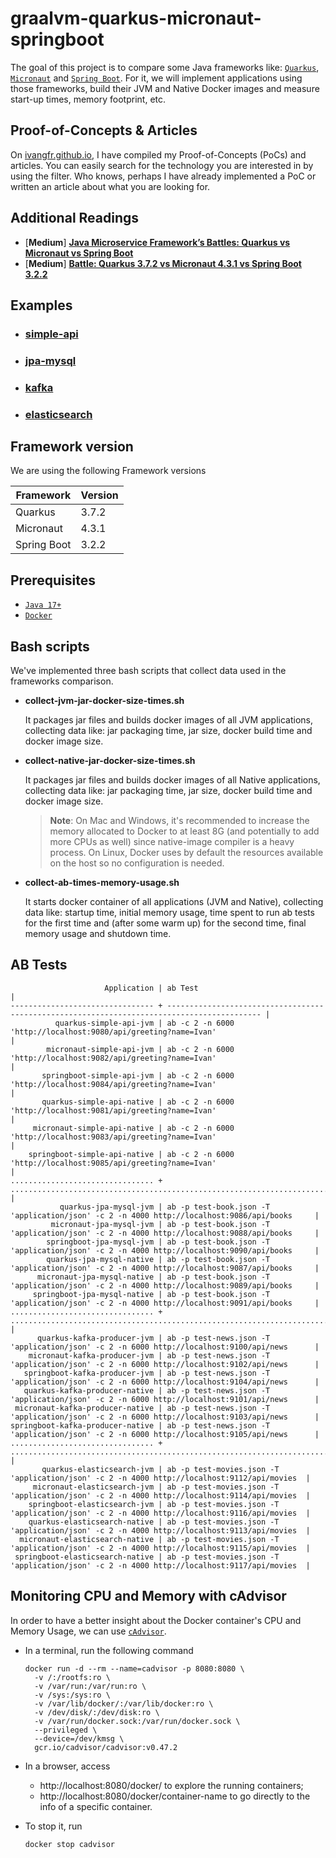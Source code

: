 # graalvm-quarkus-micronaut-springboot

The goal of this project is to compare some Java frameworks like: [`Quarkus`](https://quarkus.io/), [`Micronaut`](https://micronaut.io/) and [`Spring Boot`](https://docs.spring.io/spring-boot/docs/current/reference/htmlsingle/). For it, we will implement applications using those frameworks, build their JVM and Native Docker images and measure start-up times, memory footprint, etc.

## Proof-of-Concepts & Articles

On [ivangfr.github.io](https://ivangfr.github.io), I have compiled my Proof-of-Concepts (PoCs) and articles. You can easily search for the technology you are interested in by using the filter. Who knows, perhaps I have already implemented a PoC or written an article about what you are looking for.

## Additional Readings

- \[**Medium**\] [**Java Microservice Framework’s Battles: Quarkus vs Micronaut vs Spring Boot**](https://medium.com/@ivangfr/java-microservice-frameworks-battles-quarkus-vs-micronaut-vs-spring-boot-2321dc5712ae)
- \[**Medium**\] [**Battle: Quarkus 3.7.2 vs Micronaut 4.3.1 vs Spring Boot 3.2.2**](https://medium.com/@ivangfr/battle-quarkus-3-7-2-vs-micronaut-4-3-1-vs-spring-boot-3-2-2-8d6765e15e45)

## Examples

- ### [simple-api](https://github.com/ivangfr/graalvm-quarkus-micronaut-springboot/tree/master/simple-api#graalvm-quarkus-micronaut-springboot)
- ### [jpa-mysql](https://github.com/ivangfr/graalvm-quarkus-micronaut-springboot/tree/master/jpa-mysql#graalvm-quarkus-micronaut-springboot)
- ### [kafka](https://github.com/ivangfr/graalvm-quarkus-micronaut-springboot/tree/master/kafka#graalvm-quarkus-micronaut-springboot)
- ### [elasticsearch](https://github.com/ivangfr/graalvm-quarkus-micronaut-springboot/tree/master/elasticsearch#graalvm-quarkus-micronaut-springboot)

## Framework version

We are using the following Framework versions

| Framework   | Version |
|-------------|---------|
| Quarkus     | 3.7.2   |
| Micronaut   | 4.3.1   |
| Spring Boot | 3.2.2   |

## Prerequisites

- [`Java 17+`](https://www.oracle.com/java/technologies/downloads/#java17)
- [`Docker`](https://www.docker.com/)

## Bash scripts

We've implemented three bash scripts that collect data used in the frameworks comparison.

- **collect-jvm-jar-docker-size-times.sh**
  
  It packages jar files and builds docker images of all JVM applications, collecting data like: jar packaging time, jar size, docker build time and docker image size.

- **collect-native-jar-docker-size-times.sh**

  It packages jar files and builds docker images of all Native applications, collecting data like: jar packaging time, jar size, docker build time and docker image size.
  
  > **Note**: On Mac and Windows, it's recommended to increase the memory allocated to Docker to at least 8G (and potentially to add more CPUs as well) since native-image compiler is a heavy process. On Linux, Docker uses by default the resources available on the host so no configuration is needed.

- **collect-ab-times-memory-usage.sh**

  It starts docker container of all applications (JVM and Native), collecting data like: startup time, initial memory usage, time spent to run ab tests for the first time and (after some warm up) for the second time, final memory usage and shutdown time.

## AB Tests

  ```
                       Application | ab Test                                                                                     |
  -------------------------------- + ------------------------------------------------------------------------------------------- |
            quarkus-simple-api-jvm | ab -c 2 -n 6000 'http://localhost:9080/api/greeting?name=Ivan'                              |
          micronaut-simple-api-jvm | ab -c 2 -n 6000 'http://localhost:9082/api/greeting?name=Ivan'                              |
         springboot-simple-api-jvm | ab -c 2 -n 6000 'http://localhost:9084/api/greeting?name=Ivan'                              |
         quarkus-simple-api-native | ab -c 2 -n 6000 'http://localhost:9081/api/greeting?name=Ivan'                              |
       micronaut-simple-api-native | ab -c 2 -n 6000 'http://localhost:9083/api/greeting?name=Ivan'                              |
      springboot-simple-api-native | ab -c 2 -n 6000 'http://localhost:9085/api/greeting?name=Ivan'                              |
  ................................ + ........................................................................................... |
             quarkus-jpa-mysql-jvm | ab -p test-book.json -T 'application/json' -c 2 -n 4000 http://localhost:9086/api/books     |
           micronaut-jpa-mysql-jvm | ab -p test-book.json -T 'application/json' -c 2 -n 4000 http://localhost:9088/api/books     |
          springboot-jpa-mysql-jvm | ab -p test-book.json -T 'application/json' -c 2 -n 4000 http://localhost:9090/api/books     |
          quarkus-jpa-mysql-native | ab -p test-book.json -T 'application/json' -c 2 -n 4000 http://localhost:9087/api/books     |
        micronaut-jpa-mysql-native | ab -p test-book.json -T 'application/json' -c 2 -n 4000 http://localhost:9089/api/books     |
       springboot-jpa-mysql-native | ab -p test-book.json -T 'application/json' -c 2 -n 4000 http://localhost:9091/api/books     |
  ................................ + ........................................................................................... |
        quarkus-kafka-producer-jvm | ab -p test-news.json -T 'application/json' -c 2 -n 6000 http://localhost:9100/api/news      |
      micronaut-kafka-producer-jvm | ab -p test-news.json -T 'application/json' -c 2 -n 6000 http://localhost:9102/api/news      |
     springboot-kafka-producer-jvm | ab -p test-news.json -T 'application/json' -c 2 -n 6000 http://localhost:9104/api/news      |
     quarkus-kafka-producer-native | ab -p test-news.json -T 'application/json' -c 2 -n 6000 http://localhost:9101/api/news      |
   micronaut-kafka-producer-native | ab -p test-news.json -T 'application/json' -c 2 -n 6000 http://localhost:9103/api/news      |
  springboot-kafka-producer-native | ab -p test-news.json -T 'application/json' -c 2 -n 6000 http://localhost:9105/api/news      |
  ................................ + ........................................................................................... |
         quarkus-elasticsearch-jvm | ab -p test-movies.json -T 'application/json' -c 2 -n 4000 http://localhost:9112/api/movies  |
       micronaut-elasticsearch-jvm | ab -p test-movies.json -T 'application/json' -c 2 -n 4000 http://localhost:9114/api/movies  |
      springboot-elasticsearch-jvm | ab -p test-movies.json -T 'application/json' -c 2 -n 4000 http://localhost:9116/api/movies  |
      quarkus-elasticsearch-native | ab -p test-movies.json -T 'application/json' -c 2 -n 4000 http://localhost:9113/api/movies  |
    micronaut-elasticsearch-native | ab -p test-movies.json -T 'application/json' -c 2 -n 4000 http://localhost:9115/api/movies  |
   springboot-elasticsearch-native | ab -p test-movies.json -T 'application/json' -c 2 -n 4000 http://localhost:9117/api/movies  |
  ```

## Monitoring CPU and Memory with cAdvisor

In order to have a better insight about the Docker container's CPU and Memory Usage, we can use [`cAdvisor`](https://github.com/google/cadvisor).

- In a terminal, run the following command
  ```
  docker run -d --rm --name=cadvisor -p 8080:8080 \
    -v /:/rootfs:ro \
    -v /var/run:/var/run:ro \
    -v /sys:/sys:ro \
    -v /var/lib/docker/:/var/lib/docker:ro \
    -v /dev/disk/:/dev/disk:ro \
    -v /var/run/docker.sock:/var/run/docker.sock \
    --privileged \
    --device=/dev/kmsg \
    gcr.io/cadvisor/cadvisor:v0.47.2
  ```

- In a browser, access
  - http://localhost:8080/docker/ to explore the running containers;
  - http://localhost:8080/docker/container-name to go directly to the info of a specific container.

- To stop it, run
  ```
  docker stop cadvisor
  ```